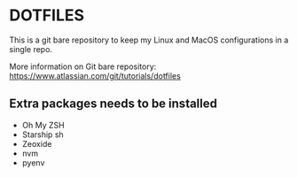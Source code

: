 # DOTFILES

This is a git bare repository to keep my Linux and MacOS configurations
in a single repo.

More information on Git bare repository:
https://www.atlassian.com/git/tutorials/dotfiles

## Extra packages needs to be installed

- Oh My ZSH
- Starship sh
- Zeoxide
- nvm
- pyenv

